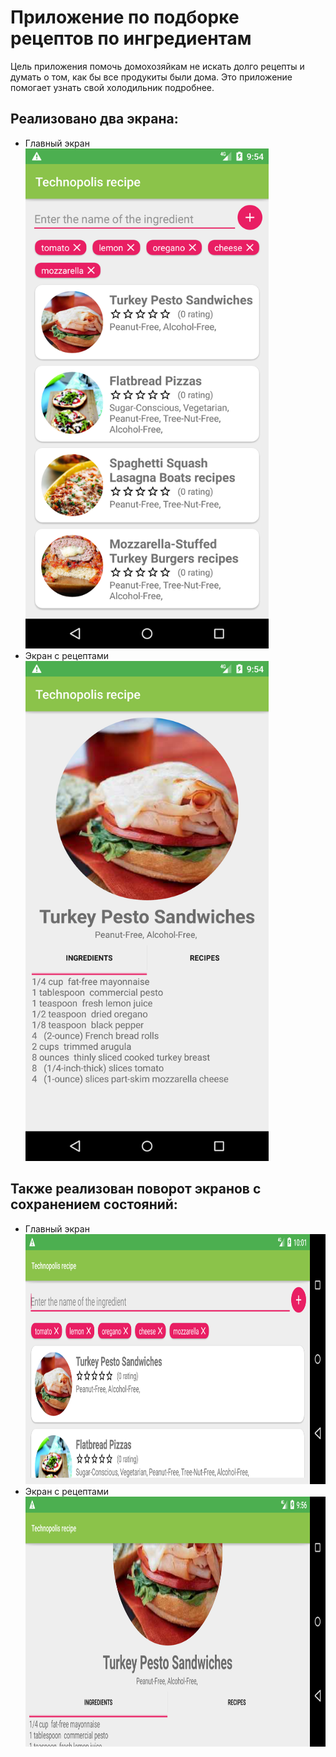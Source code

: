 <h1> Приложение по подборке рецептов по ингредиентам </h1> 
<p>   Цель приложения помочь домохозяйкам не искать долго рецепты и думать о том, как бы все продукиты были дома. Это приложение помогает узнать свой холодильник подробнее. </p>
<h2> Реализовано два экрана: </h2>
 <ul>
    <li>Главный экран</li>
    <img src="app/imgExample/StartMeny.png" height="800"/>
    <li>Экран с рецептами</li>
    <img src="app/imgExample/dish.png" height="800"/>
  </ul>

<h2> Также реализован поворот экранов с сохранением состояний: </h2>
 <ul>
    <li>Главный экран</li>
    <img src="app/imgExample/StartMenyRotate.png" height="400"/>
    <li>Экран с рецептами</li>
    <img src="app/imgExample/DishRotate.png" height="400"/>
  </ul>
